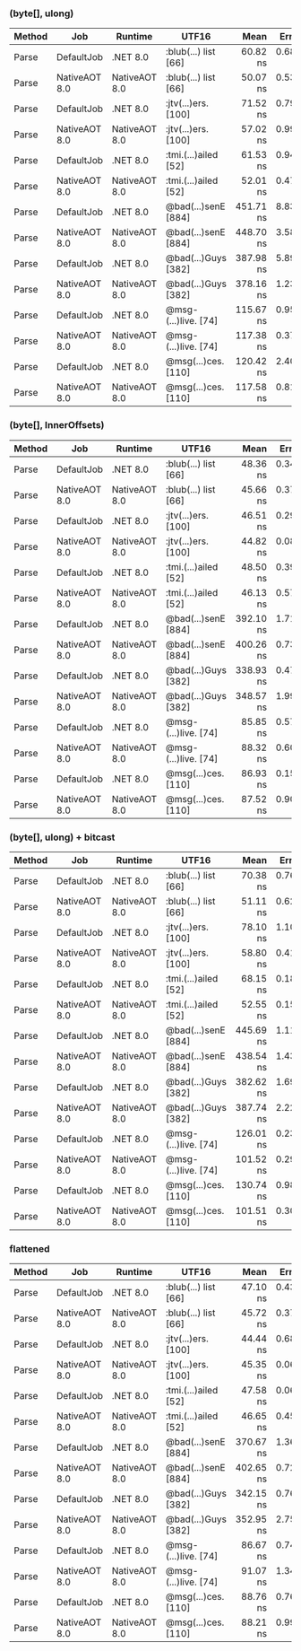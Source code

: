 ### (byte[], ulong)

| Method |           Job |       Runtime |                UTF16 |      Mean |    Error |   StdDev |   Gen0 | Allocated |
|------- |-------------- |-------------- |--------------------- |----------:|---------:|---------:|-------:|----------:|
|  Parse |    DefaultJob |      .NET 8.0 | :blub(...) list [66] |  60.82 ns | 0.684 ns | 0.606 ns | 0.0267 |     168 B |
|  Parse | NativeAOT 8.0 | NativeAOT 8.0 | :blub(...) list [66] |  50.07 ns | 0.538 ns | 0.504 ns | 0.0268 |     168 B |
|  Parse |    DefaultJob |      .NET 8.0 |  :jtv(...)ers. [100] |  71.52 ns | 0.792 ns | 0.741 ns | 0.0267 |     168 B |
|  Parse | NativeAOT 8.0 | NativeAOT 8.0 |  :jtv(...)ers. [100] |  57.02 ns | 0.996 ns | 0.932 ns | 0.0268 |     168 B |
|  Parse |    DefaultJob |      .NET 8.0 | :tmi.(...)ailed [52] |  61.53 ns | 0.948 ns | 0.887 ns | 0.0267 |     168 B |
|  Parse | NativeAOT 8.0 | NativeAOT 8.0 | :tmi.(...)ailed [52] |  52.01 ns | 0.472 ns | 0.442 ns | 0.0268 |     168 B |
|  Parse |    DefaultJob |      .NET 8.0 |  @bad(...)senE [884] | 451.71 ns | 8.833 ns | 9.818 ns | 0.1173 |     736 B |
|  Parse | NativeAOT 8.0 | NativeAOT 8.0 |  @bad(...)senE [884] | 448.70 ns | 3.588 ns | 3.357 ns | 0.1173 |     736 B |
|  Parse |    DefaultJob |      .NET 8.0 |  @bad(...)Guys [382] | 387.98 ns | 5.891 ns | 5.511 ns | 0.1121 |     704 B |
|  Parse | NativeAOT 8.0 | NativeAOT 8.0 |  @bad(...)Guys [382] | 378.16 ns | 1.233 ns | 1.153 ns | 0.1121 |     704 B |
|  Parse |    DefaultJob |      .NET 8.0 | @msg-(...)live. [74] | 115.67 ns | 0.950 ns | 0.842 ns | 0.0355 |     224 B |
|  Parse | NativeAOT 8.0 | NativeAOT 8.0 | @msg-(...)live. [74] | 117.38 ns | 0.372 ns | 0.290 ns | 0.0356 |     224 B |
|  Parse |    DefaultJob |      .NET 8.0 |  @msg(...)ces. [110] | 120.42 ns | 2.404 ns | 2.361 ns | 0.0355 |     224 B |
|  Parse | NativeAOT 8.0 | NativeAOT 8.0 |  @msg(...)ces. [110] | 117.58 ns | 0.818 ns | 0.726 ns | 0.0356 |     224 B |

### (byte[], InnerOffsets)
| Method |           Job |       Runtime |                UTF16 |      Mean |    Error |   StdDev |   Gen0 | Allocated |
|------- |-------------- |-------------- |--------------------- |----------:|---------:|---------:|-------:|----------:|
|  Parse |    DefaultJob |      .NET 8.0 | :blub(...) list [66] |  48.36 ns | 0.349 ns | 0.327 ns | 0.0268 |     168 B |
|  Parse | NativeAOT 8.0 | NativeAOT 8.0 | :blub(...) list [66] |  45.66 ns | 0.375 ns | 0.350 ns | 0.0268 |     168 B |
|  Parse |    DefaultJob |      .NET 8.0 |  :jtv(...)ers. [100] |  46.51 ns | 0.297 ns | 0.278 ns | 0.0268 |     168 B |
|  Parse | NativeAOT 8.0 | NativeAOT 8.0 |  :jtv(...)ers. [100] |  44.82 ns | 0.085 ns | 0.080 ns | 0.0268 |     168 B |
|  Parse |    DefaultJob |      .NET 8.0 | :tmi.(...)ailed [52] |  48.50 ns | 0.397 ns | 0.372 ns | 0.0268 |     168 B |
|  Parse | NativeAOT 8.0 | NativeAOT 8.0 | :tmi.(...)ailed [52] |  46.13 ns | 0.571 ns | 0.534 ns | 0.0268 |     168 B |
|  Parse |    DefaultJob |      .NET 8.0 |  @bad(...)senE [884] | 392.10 ns | 1.711 ns | 1.600 ns | 0.1173 |     736 B |
|  Parse | NativeAOT 8.0 | NativeAOT 8.0 |  @bad(...)senE [884] | 400.26 ns | 0.736 ns | 0.688 ns | 0.1173 |     736 B |
|  Parse |    DefaultJob |      .NET 8.0 |  @bad(...)Guys [382] | 338.93 ns | 0.479 ns | 0.425 ns | 0.1121 |     704 B |
|  Parse | NativeAOT 8.0 | NativeAOT 8.0 |  @bad(...)Guys [382] | 348.57 ns | 1.999 ns | 1.772 ns | 0.1121 |     704 B |
|  Parse |    DefaultJob |      .NET 8.0 | @msg-(...)live. [74] |  85.85 ns | 0.575 ns | 0.480 ns | 0.0356 |     224 B |
|  Parse | NativeAOT 8.0 | NativeAOT 8.0 | @msg-(...)live. [74] |  88.32 ns | 0.603 ns | 0.534 ns | 0.0356 |     224 B |
|  Parse |    DefaultJob |      .NET 8.0 |  @msg(...)ces. [110] |  86.93 ns | 0.157 ns | 0.139 ns | 0.0356 |     224 B |
|  Parse | NativeAOT 8.0 | NativeAOT 8.0 |  @msg(...)ces. [110] |  87.52 ns | 0.902 ns | 0.844 ns | 0.0356 |     224 B |

### (byte[], ulong) + bitcast
| Method |           Job |       Runtime |                UTF16 |      Mean |    Error |   StdDev |   Gen0 | Allocated |
|------- |-------------- |-------------- |--------------------- |----------:|---------:|---------:|-------:|----------:|
|  Parse |    DefaultJob |      .NET 8.0 | :blub(...) list [66] |  70.38 ns | 0.767 ns | 0.717 ns | 0.0267 |     168 B |
|  Parse | NativeAOT 8.0 | NativeAOT 8.0 | :blub(...) list [66] |  51.11 ns | 0.625 ns | 0.584 ns | 0.0268 |     168 B |
|  Parse |    DefaultJob |      .NET 8.0 |  :jtv(...)ers. [100] |  78.10 ns | 1.102 ns | 1.031 ns | 0.0267 |     168 B |
|  Parse | NativeAOT 8.0 | NativeAOT 8.0 |  :jtv(...)ers. [100] |  58.80 ns | 0.418 ns | 0.391 ns | 0.0267 |     168 B |
|  Parse |    DefaultJob |      .NET 8.0 | :tmi.(...)ailed [52] |  68.15 ns | 0.181 ns | 0.169 ns | 0.0267 |     168 B |
|  Parse | NativeAOT 8.0 | NativeAOT 8.0 | :tmi.(...)ailed [52] |  52.55 ns | 0.155 ns | 0.137 ns | 0.0268 |     168 B |
|  Parse |    DefaultJob |      .NET 8.0 |  @bad(...)senE [884] | 445.69 ns | 1.116 ns | 1.044 ns | 0.1173 |     736 B |
|  Parse | NativeAOT 8.0 | NativeAOT 8.0 |  @bad(...)senE [884] | 438.54 ns | 1.439 ns | 1.346 ns | 0.1173 |     736 B |
|  Parse |    DefaultJob |      .NET 8.0 |  @bad(...)Guys [382] | 382.62 ns | 1.697 ns | 1.587 ns | 0.1121 |     704 B |
|  Parse | NativeAOT 8.0 | NativeAOT 8.0 |  @bad(...)Guys [382] | 387.74 ns | 2.224 ns | 2.080 ns | 0.1121 |     704 B |
|  Parse |    DefaultJob |      .NET 8.0 | @msg-(...)live. [74] | 126.01 ns | 0.230 ns | 0.215 ns | 0.0355 |     224 B |
|  Parse | NativeAOT 8.0 | NativeAOT 8.0 | @msg-(...)live. [74] | 101.52 ns | 0.293 ns | 0.260 ns | 0.0356 |     224 B |
|  Parse |    DefaultJob |      .NET 8.0 |  @msg(...)ces. [110] | 130.74 ns | 0.981 ns | 0.918 ns | 0.0355 |     224 B |
|  Parse | NativeAOT 8.0 | NativeAOT 8.0 |  @msg(...)ces. [110] | 101.51 ns | 0.300 ns | 0.280 ns | 0.0356 |     224 B |

### flattened
| Method |           Job |       Runtime |                UTF16 |      Mean |    Error |   StdDev |   Gen0 | Allocated |
|------- |-------------- |-------------- |--------------------- |----------:|---------:|---------:|-------:|----------:|
|  Parse |    DefaultJob |      .NET 8.0 | :blub(...) list [66] |  47.10 ns | 0.430 ns | 0.336 ns | 0.0268 |     168 B |
|  Parse | NativeAOT 8.0 | NativeAOT 8.0 | :blub(...) list [66] |  45.72 ns | 0.372 ns | 0.330 ns | 0.0268 |     168 B |
|  Parse |    DefaultJob |      .NET 8.0 |  :jtv(...)ers. [100] |  44.44 ns | 0.682 ns | 0.638 ns | 0.0268 |     168 B |
|  Parse | NativeAOT 8.0 | NativeAOT 8.0 |  :jtv(...)ers. [100] |  45.35 ns | 0.065 ns | 0.054 ns | 0.0268 |     168 B |
|  Parse |    DefaultJob |      .NET 8.0 | :tmi.(...)ailed [52] |  47.58 ns | 0.069 ns | 0.064 ns | 0.0268 |     168 B |
|  Parse | NativeAOT 8.0 | NativeAOT 8.0 | :tmi.(...)ailed [52] |  46.65 ns | 0.458 ns | 0.383 ns | 0.0268 |     168 B |
|  Parse |    DefaultJob |      .NET 8.0 |  @bad(...)senE [884] | 370.67 ns | 1.365 ns | 1.139 ns | 0.1173 |     736 B |
|  Parse | NativeAOT 8.0 | NativeAOT 8.0 |  @bad(...)senE [884] | 402.65 ns | 0.729 ns | 0.569 ns | 0.1173 |     736 B |
|  Parse |    DefaultJob |      .NET 8.0 |  @bad(...)Guys [382] | 342.15 ns | 0.766 ns | 0.598 ns | 0.1121 |     704 B |
|  Parse | NativeAOT 8.0 | NativeAOT 8.0 |  @bad(...)Guys [382] | 352.95 ns | 2.757 ns | 2.579 ns | 0.1121 |     704 B |
|  Parse |    DefaultJob |      .NET 8.0 | @msg-(...)live. [74] |  86.67 ns | 0.749 ns | 0.700 ns | 0.0356 |     224 B |
|  Parse | NativeAOT 8.0 | NativeAOT 8.0 | @msg-(...)live. [74] |  91.07 ns | 1.344 ns | 1.191 ns | 0.0356 |     224 B |
|  Parse |    DefaultJob |      .NET 8.0 |  @msg(...)ces. [110] |  88.76 ns | 0.765 ns | 0.679 ns | 0.0356 |     224 B |
|  Parse | NativeAOT 8.0 | NativeAOT 8.0 |  @msg(...)ces. [110] |  88.21 ns | 0.998 ns | 0.933 ns | 0.0356 |     224 B |